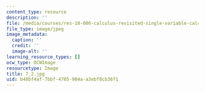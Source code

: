 ```yaml
---
content_type: resource
description: ''
file: /media/courses/res-18-006-calculus-revisited-single-variable-calculus-fall-2010/b40bf4af7bbf4705904aa3ebf8cb36f1_7_2.jpg
file_type: image/jpeg
image_metadata:
  caption: ''
  credit: ''
  image-alt: ''
learning_resource_types: []
ocw_type: OCWImage
resourcetype: Image
title: 7_2.jpg
uid: b40bf4af-7bbf-4705-904a-a3ebf8cb36f1
---
```

